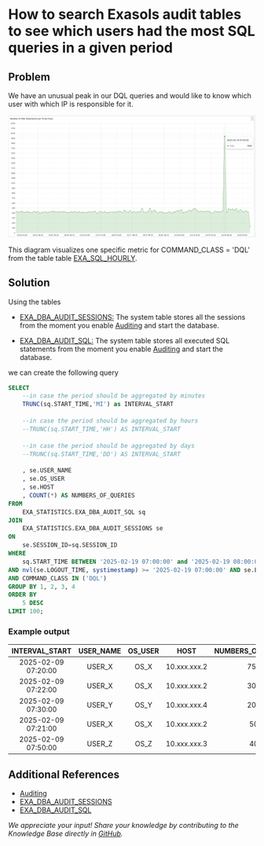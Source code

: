 
# How to search Exasols audit tables to see which users had the most SQL queries in a given period

## Problem

We have an unusual peak in our DQL queries and would like to know which user with which IP is responsible for it.

![Peak](images/PeggySchmidtMittenzweiDQLHighPeak2.png)

This diagram visualizes one specific metric for COMMAND_CLASS = 'DQL' from the table table [EXA_SQL_HOURLY](https://docs.exasol.com/db/latest/sql_references/system_tables/statistical/exa_dba_audit_sql.htm).

## Solution

Using the tables 
* [EXA_DBA_AUDIT_SESSIONS:](https://docs.exasol.com/db/latest/sql_references/system_tables/statistical/exa_dba_audit_sessions.htm) The system table stores all the sessions from the moment you enable [Auditing](https://docs.exasol.com/db/latest/administration/aws/manage_database/enable_auditing.htm) and start the database.

* [EXA_DBA_AUDIT_SQL:](https://docs.exasol.com/db/latest/sql_references/system_tables/statistical/exa_dba_audit_sql.htm) The system table stores all executed SQL statements from the moment you enable [Auditing](https://docs.exasol.com/db/latest/administration/aws/manage_database/enable_auditing.htm) and start the database.

we can create the following query 

```sql
SELECT
    --in case the period should be aggregated by minutes
    TRUNC(sq.START_TIME,'MI') as INTERVAL_START
   
    --in case the period should be aggregated by hours
    --TRUNC(sq.START_TIME,'HH') AS INTERVAL_START
    
    --in case the period should be aggregated by days
    --TRUNC(sq.START_TIME,'DD') AS INTERVAL_START
    
    , se.USER_NAME                 
    , se.OS_USER
    , se.HOST
    , COUNT(*) AS NUMBERS_OF_QUERIES
FROM
    EXA_STATISTICS.EXA_DBA_AUDIT_SQL sq
JOIN
    EXA_STATISTICS.EXA_DBA_AUDIT_SESSIONS se
ON
    se.SESSION_ID=sq.SESSION_ID
WHERE
    sq.START_TIME BETWEEN '2025-02-19 07:00:00' and '2025-02-19 08:00:00'
AND nvl(se.LOGOUT_TIME, systimestamp) >= '2025-02-19 07:00:00' AND se.LOGIN_TIME <= '2025-02-19 08:00:00'
AND COMMAND_CLASS IN ('DQL')
GROUP BY 1, 2, 3, 4
ORDER BY 
    5 DESC 
LIMIT 100;
```

### Example output

| INTERVAL_START | USER_NAME | OS_USER | HOST | NUMBERS_OF_QUERIES |
| :---:   | :---: | :---: | :---: | :---: |
|2025-02-09 07:20:00|USER_X|OS_X|10.xxx.xxx.2|750|
|2025-02-09 07:22:00|USER_X|OS_X|10.xxx.xxx.2|300|
|2025-02-09 07:30:00|USER_Y|OS_Y|10.xxx.xxx.4|200|
|2025-02-09 07:21:00|USER_X|OS_X|10.xxx.xxx.2|50|
|2025-02-09 07:50:00|USER_Z|OS_Z|10.xxx.xxx.3|40|

## Additional References

* [Auditing](https://docs.exasol.com/db/latest/database_concepts/auditing.htm)
* [EXA_DBA_AUDIT_SESSIONS](https://docs.exasol.com/db/latest/sql_references/system_tables/statistical/exa_dba_audit_sessions.htm)
* [EXA_DBA_AUDIT_SQL](https://docs.exasol.com/db/latest/sql_references/system_tables/statistical/exa_dba_audit_sql.htm) 


*We appreciate your input! Share your knowledge by contributing to the Knowledge Base directly in [GitHub](https://github.com/exasol/public-knowledgebase).* 

